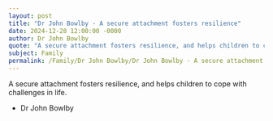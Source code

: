 ```yaml
---
layout: post
title: "Dr John Bowlby - A secure attachment fosters resilience"
date: 2024-12-28 12:00:00 -0000
author: Dr John Bowlby
quote: "A secure attachment fosters resilience, and helps children to cope with challenges in life."
subject: Family
permalink: /Family/Dr John Bowlby/Dr John Bowlby - A secure attachment fosters resilience
---
```


A secure attachment fosters resilience, and helps children to cope with challenges in life.

- Dr John Bowlby
